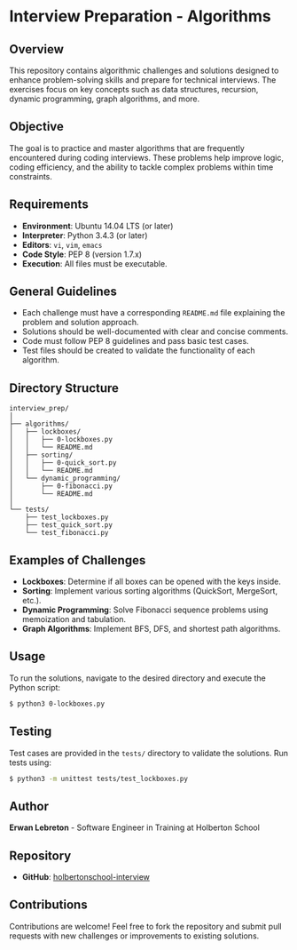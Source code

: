 # Interview Preparation - Algorithms

## Overview
This repository contains algorithmic challenges and solutions designed to enhance problem-solving skills and prepare for technical interviews. The exercises focus on key concepts such as data structures, recursion, dynamic programming, graph algorithms, and more.

## Objective
The goal is to practice and master algorithms that are frequently encountered during coding interviews. These problems help improve logic, coding efficiency, and the ability to tackle complex problems within time constraints.

## Requirements
- **Environment**: Ubuntu 14.04 LTS (or later)
- **Interpreter**: Python 3.4.3 (or later)
- **Editors**: `vi`, `vim`, `emacs`
- **Code Style**: PEP 8 (version 1.7.x)
- **Execution**: All files must be executable.

## General Guidelines
- Each challenge must have a corresponding `README.md` file explaining the problem and solution approach.
- Solutions should be well-documented with clear and concise comments.
- Code must follow PEP 8 guidelines and pass basic test cases.
- Test files should be created to validate the functionality of each algorithm.

## Directory Structure
```
interview_prep/
│
├── algorithms/
│   ├── lockboxes/
│   │   ├── 0-lockboxes.py
│   │   └── README.md
│   ├── sorting/
│   │   ├── 0-quick_sort.py
│   │   └── README.md
│   └── dynamic_programming/
│       ├── 0-fibonacci.py
│       └── README.md
│
└── tests/
    ├── test_lockboxes.py
    ├── test_quick_sort.py
    └── test_fibonacci.py
```

## Examples of Challenges
- **Lockboxes**: Determine if all boxes can be opened with the keys inside.
- **Sorting**: Implement various sorting algorithms (QuickSort, MergeSort, etc.).
- **Dynamic Programming**: Solve Fibonacci sequence problems using memoization and tabulation.
- **Graph Algorithms**: Implement BFS, DFS, and shortest path algorithms.

## Usage
To run the solutions, navigate to the desired directory and execute the Python script:
```bash
$ python3 0-lockboxes.py
```

## Testing
Test cases are provided in the `tests/` directory to validate the solutions. Run tests using:
```bash
$ python3 -m unittest tests/test_lockboxes.py
```

## Author
**Erwan Lebreton** - Software Engineer in Training at Holberton School

## Repository
- **GitHub**: [holbertonschool-interview](https://github.com/Erwan2072/holbertonschool-interview)

## Contributions
Contributions are welcome! Feel free to fork the repository and submit pull requests with new challenges or improvements to existing solutions.
